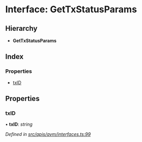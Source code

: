 # Interface: GetTxStatusParams

## Hierarchy

- **GetTxStatusParams**

## Index

### Properties

- [txID](avm_interfaces.gettxstatusparams#txid)

## Properties

### txID

• **txID**: _string_

_Defined in [src/apis/avm/interfaces.ts:99](https://github.com/chain4travel/caminojs/blob/3883166/src/apis/avm/interfaces.ts#L99)_
